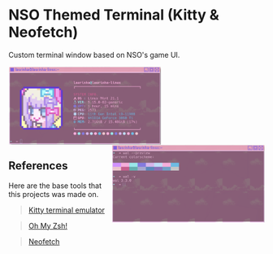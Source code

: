 
# NSO Themed Terminal (Kitty & Neofetch)

Custom terminal window based on NSO's game UI. 

<img align="center" width="300" src="./assets/ss.png"  /> <img align="right" width="300" src="./assets/ss1.png"  />


## References

Here are the base tools that this projects was made on.

>[Kitty terminal emulator](https://sw.kovidgoyal.net/kitty/)

>[Oh My Zsh!](https://github.com/ohmyzsh/ohmyzsh/wiki)

>[Neofetch](https://github.com/dylanaraps/neofetch)
